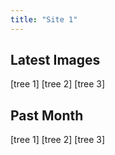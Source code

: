 ```yaml
---
title: "Site 1"
---
```


## Latest Images

[tree 1] [tree 2] [tree 3]

## Past Month

[tree 1] [tree 2] [tree 3]
